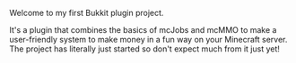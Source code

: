 Welcome to my first Bukkit plugin project.

It's a plugin that combines the basics of mcJobs and mcMMO to make a user-friendly system to make money in a fun way on your Minecraft server. The project has literally just started so don't expect much from it just yet!